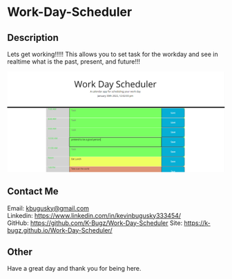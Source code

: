 # Work-Day-Scheduler

## Description

Lets get working!!!!! This allows you to set task for the workday and see in realtime what is
the past, present, and future!!!

![picture of deployed site](assets/images/rmIMG1.png)

<!-- Links to your social media accounts -->
## Contact Me
Email: kbugusky@gmail.com <br>
Linkedin: https://www.linkedin.com/in/kevinbugusky333454/ <br>
GitHub: https://github.com/K-Bugz/Work-Day-Scheduler
Site: https://k-bugz.github.io/Work-Day-Scheduler/

## Other 

Have a great day and thank you for being here. 
